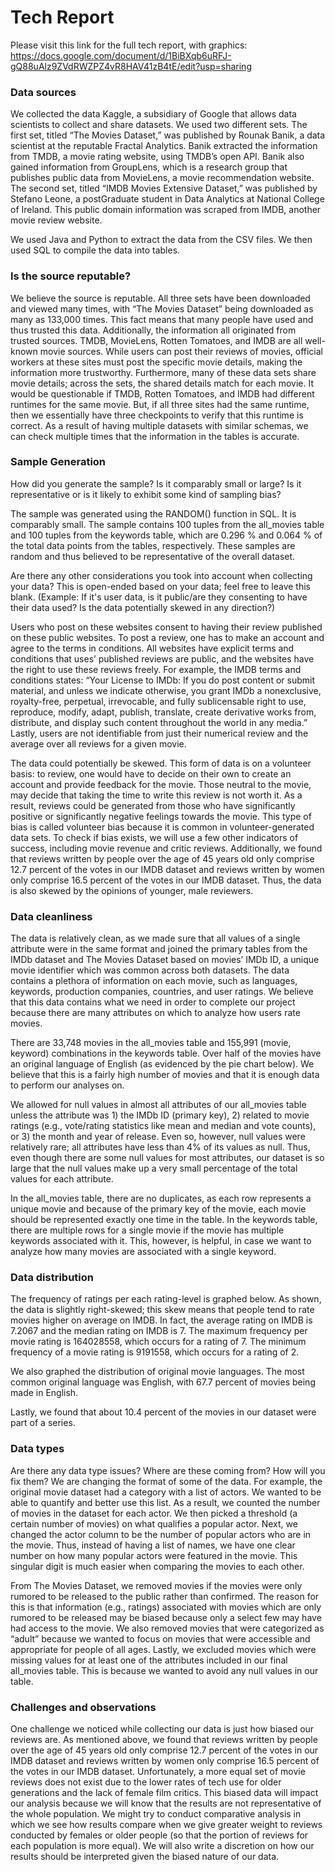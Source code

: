 # Tech Report
Please visit this link for the full tech report, with graphics:
https://docs.google.com/document/d/1BiBXqb6uRFJ-gQ88uAlz9ZVdRWZPZ4vR8HAV41zB4tE/edit?usp=sharing

### Data sources ###
We collected the data Kaggle, a subsidiary of Google that allows data scientists to collect and share datasets. We used two different sets. The first set, titled “The Movies Dataset,” was published by Rounak Banik, a data scientist at the reputable Fractal Analytics. Banik extracted the information from TMDB, a movie rating website, using TMDB’s open API. Banik also gained information from GroupLens, which is a research group that publishes public data from MovieLens, a movie recommendation website. The second set, titled “IMDB Movies Extensive Dataset,” was published by Stefano Leone, a postGraduate student in Data Analytics at National College of Ireland. This public domain information was scraped from IMDB, another movie review website.

We used Java and Python to extract the data from the CSV files. We then used SQL to compile the data into tables.

### Is the source reputable? ###
We believe the source is reputable. All three sets have been downloaded and viewed many times, with “The Movies Dataset” being downloaded as many as 133,000 times. This fact means that many people have used and thus trusted this data. Additionally, the information all originated from trusted sources. TMDB, MovieLens, Rotten Tomatoes, and IMDB are all well-known movie sources. While users can post their reviews of movies, official workers at these sites must post the specific movie details, making the information more trustworthy. Furthermore, many of these data sets share movie details; across the sets, the shared details match for each movie. It would be questionable if TMDB, Rotten Tomatoes, and IMDB had different runtimes for the same movie. But, if all three sites had the same runtime, then we essentially have three checkpoints to verify that this runtime is correct. As a result of having multiple datasets with similar schemas, we can check multiple times that the information in the tables is accurate.

### Sample Generation ###
How did you generate the sample? Is it comparably small or large? Is it representative or is it likely to exhibit some kind of sampling bias?

The sample was generated using the RANDOM() function in SQL. It is comparably small. The sample contains 100 tuples from the all_movies table and 100 tuples from the keywords table, which are 0.296 % and 0.064 % of the total data points from the tables, respectively. These samples are random and thus believed to be representative of the overall dataset.

Are there any other considerations you took into account when collecting your data? This is open-ended based on your data; feel free to leave this blank. (Example: If it's user data, is it public/are they consenting to have their data used? Is the data potentially skewed in any direction?)

Users who post on these websites consent to having their review published on these public websites. To post a review, one has to make an account and agree to the terms in conditions. All websites have explicit terms and conditions that uses’ published reviews are public, and the websites have the right to use these reviews freely. For example, the IMDB terms and conditions states: “Your License to IMDb: If you do post content or submit material, and unless we indicate otherwise, you grant IMDb a nonexclusive, royalty-free, perpetual, irrevocable, and fully sublicensable right to use, reproduce, modify, adapt, publish, translate, create derivative works from, distribute, and display such content throughout the world in any media.” Lastly, users are not identifiable from just their numerical review and the average over all reviews for a given movie.

The data could potentially be skewed. This form of data is on a volunteer basis: to review, one would have to decide on their own to create an account and provide feedback for the movie. Those neutral to the movie, may decide that taking the time to write this review is not worth it. As a result, reviews could be generated from those who have significantly positive or significantly negative feelings towards the movie. This type of bias is called volunteer bias because it is common in volunteer-generated data sets. To check if bias exists, we will use a few other indicators of success, including movie revenue and critic reviews. Additionally, we found that reviews written by people over the age of 45 years old only comprise 12.7 percent of the votes in our IMDB dataset and reviews written by women only comprise 16.5 percent of the votes in our IMDB dataset. Thus, the data is also skewed by the opinions of younger, male reviewers.


### Data cleanliness ###
The data is relatively clean, as we made sure that all values of a single attribute were in the same format and joined the primary tables from the IMDb dataset and The Movies Dataset based on movies’ IMDb ID, a unique movie identifier which was common across both datasets. The data contains a plethora of information on each movie, such as languages, keywords, production companies, countries, and user ratings. We believe that this data contains what we need in order to complete our project because there are many attributes on which to analyze how users rate movies.


There are 33,748 movies in the all_movies table and 155,991 (movie, keyword) combinations in the keywords table. Over half of the movies have an original language of English (as evidenced by the pie chart below). We believe that this is a fairly high number of movies and that it is enough data to perform our analyses on.

We allowed for null values in almost all attributes of our all_movies table unless the attribute was 1) the IMDb ID (primary key), 2) related to movie ratings (e.g., vote/rating statistics like mean and median and vote counts), or 3) the month and year of release. Even so, however, null values were relatively rare; all attributes have less than 4% of its values as null. Thus, even though there are some null values for most attributes, our dataset is so large that the null values make up a very small percentage of the total values for each attribute.

In the all_movies table, there are no duplicates, as each row represents a unique movie and because of the primary key of the movie, each movie should be represented exactly one time in the table. In the keywords table, there are multiple rows for a single movie if the movie has multiple keywords associated with it. This, however, is helpful, in case we want to analyze how many movies are associated with a single keyword.

### Data distribution ###
The frequency of ratings per each rating-level is graphed below. As shown, the data is slightly right-skewed; this skew means that people tend to rate movies higher on average on IMDB. In fact, the average rating on IMDB is 7.2067 and the median rating on IMDB is 7. The maximum frequency per movie rating is 164028558, which occurs for a rating of 7. The minimum frequency of a movie rating is 9191558, which occurs for a rating of 2.

We also graphed the distribution of original movie languages. The most common original language was English, with 67.7 percent of movies being made in English.

Lastly, we found that about 10.4 percent of the movies in our dataset were part of a series.

### Data types ###
Are there any data type issues? Where are these coming from? How will you fix them?
We are changing the format of some of the data. For example, the original movie dataset had a category with a list of actors. We wanted to be able to quantify and better use this list. As a result, we counted the number of movies in the dataset for each actor. We then picked a threshold (a certain number of movies) on what qualifies a popular actor. Next, we changed the actor column to be the number of popular actors who are in the movie. Thus, instead of having a list of names, we have one clear number on how  many popular actors were featured in the movie. This singular digit is much easier when comparing the movies to each other.

From The Movies Dataset, we removed movies if the movies were only rumored to be released to the public rather than confirmed. The reason for this is that information (e.g., ratings) associated with movies which are only rumored to be released may be biased because only a select few may have had access to the movie. We also removed movies that were categorized as “adult” because we wanted to focus on movies that were accessible and appropriate for people of all ages. Lastly, we excluded movies which were missing values for at least one of the attributes included in our final all_movies table. This is because we wanted to avoid any null values in our table.

### Challenges and observations ###

One challenge we noticed while collecting our data is just how biased our reviews are. As mentioned above, we found that reviews written by people over the age of 45 years old only comprise 12.7 percent of the votes in our IMDB dataset and reviews written by women only comprise 16.5 percent of the votes in our IMDB dataset. Unfortunately, a more equal set of movie reviews does not exist due to the lower rates of tech use for older generations and the lack of female film critics. This biased data will impact our analysis because we will know that the results are not representative of the whole population. We might try to conduct comparative analysis in which we see how results compare when we give greater weight to reviews conducted by females or older people (so that the portion of reviews for each population is more equal). We will also write a discretion on how our results should be interpreted given the biased nature of our data.
